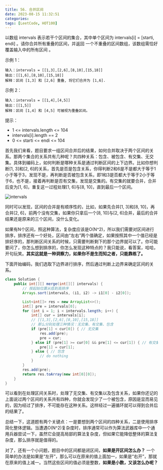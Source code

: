 ```yaml
---
title: 56. 合并区间
date: 2023-08-15 11:32:51
categories:
tags: [LeetCode, HOT100]
---
```

以数组 intervals 表示若干个区间的集合，其中单个区间为 intervals[i] = [starti, endi] 。请你合并所有重叠的区间，并返回 一个不重叠的区间数组，该数组需恰好覆盖输入中的所有区间 。

示例 1：

```
输入：intervals = [[1,3],[2,6],[8,10],[15,18]]
输出：[[1,6],[8,10],[15,18]]
解释：区间 [1,3] 和 [2,6] 重叠, 将它们合并为 [1,6].
```

示例 2：

```
输入：intervals = [[1,4],[4,5]]
输出：[[1,5]]
解释：区间 [1,4] 和 [4,5] 可被视为重叠区间。
```

提示：

* 1 <= intervals.length <= 104
* intervals[i].length == 2
* 0 <= starti <= endi <= 104

首先我们来看，题目要求一组区间合并后的结果，如何合并取决于两个区间的关系。那两个集合的关系共有几种呢？共四种关系：包含、被包含、有交集、无交集。具体到编码上，如何判断是哪种关系是通过判断区间的上下边界。比如你想判断[1, 3]和[2, 6]的关系，首先是否是包含关系，你得判断2和6是不是都大于等于1小于等于3，发现不是，再判断是否被包含关系，即1和3是否都大于等于2小于等于6，也不是，接着再判断是否有交集，发现是交集的。有交集的就要合并，合并后变为[1, 6]，重复这一过程处理[1, 6]与[8, 10]，直到最后一个区间。

![intervals](intervals.png)

同时可以发现，区间的合并是有顺序性的，比如，如果先合并[1, 3]和[8, 10]，再合并[2, 6]，前两个没有交集，如果你只拿后一个[8, 10]与[2, 6]合并，最后的合并结果还是原来的三个区间，没什么变化。

如果有N个区间，照这种算法，复杂度应该是O(N^2)，所以我们需要对区间进行排序，排序还有一个好处，区间由“左右”两个值确定，如果按照其中一个值已经是排好序的，那判断区间关系的时候，只需要判断剩下的那个边界就可以了。你可能要问了，你怎么想到排序的，你怎么发现这种特点的？我只能说，看答案，哈哈，开句玩笑。**其实这就是一种洞察力，如果你不是生而知之者，只能靠练了。**

下面开始编码，我们选取下边界进行排序，然后通过判断上边界来确定区间的关系。

```java
class Solution {
    public int[][] merge(int[][] intervals) {
        // 按起始位置从低到高排序
        Arrays.sort(intervals, (i1, i2) -> i1[0] - i2[0]);

        List<int[]> res = new ArrayList<>();
        int[] pre = intervals[0];
        for (int i = 1; i < intervals.length; i++) {
            int[] cur = intervals[i];
            // [[1,3],[2,6],[8,10],[15,18]]
            // 那么分别处理三种情况：无交集、有交集、包含
            if (pre[1] < cur[0]) { // 无交集
                res.add(pre);
                pre = cur;
            } else if (pre[1] >= cur[0] && pre[1] <= cur[1]) { // 有交集
                pre[1] = cur[1];
            } else { // 包含
                // do nothing
            }
        }
        res.add(pre);
        return res.toArray(new int[0][0]);
    }
}
```

可以看到在处理区间关系时，处理了无交集、有交集以及包含关系，如果你还记的上面说过两个区间的关系共有四种，你就会发现少了一个被包含，原因是显而易见的，因为经过了排序，不可能存在这种关系。这样经过一遍循环就可以得到合并后的结果了。

总结一下，这道题有两个关键点：一是要想到两个区间的四种关系，二是使用排序简化整体逻辑。当遭遇O(N^2)复杂度时，排序通常可以作为算法武器库中一个通用兵器尝试一下，虽然它会提高局部的算法复杂度，但如果它能降低整体的算法复杂度，那么排序就是值得的。

对了，还有一个小问题，题目中的区间都是闭区间，**如果是开区间怎么办？** 一个简单的办法是如果是“左开”，那么可以在原来的值上面加一，如果是“右开”，那就在原来的值上减一。当然这些区间的值必须是整数，**如果是小数，又该怎么办呢？**
